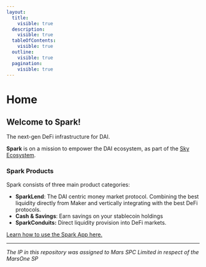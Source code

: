 ```yaml
---
layout:
  title:
    visible: true
  description:
    visible: true
  tableOfContents:
    visible: true
  outline:
    visible: true
  pagination:
    visible: true
---
```


# Home

## **Welcome to Spark!**

The next-gen DeFi infrastructure for DAI.

**Spark** is on a mission to empower the DAI ecosystem, as part of the [Sky Ecosystem](https://sky.money).

### Spark Products

Spark consists of three main product categories:

* **SparkLend**: The DAI centric money market protocol. Combining the best liquidity directly from Maker and vertically integrating with the best DeFi protocols.
* **Cash & Savings**: Earn savings on your stablecoin holdings
* **SparkConduits:** Direct liquidity provision into DeFi markets.

[Learn how to use the Spark App here.](spark-app/spark-app-user-guide/)

***

_The IP in this repository was assigned to Mars SPC Limited in respect of the MarsOne SP_
